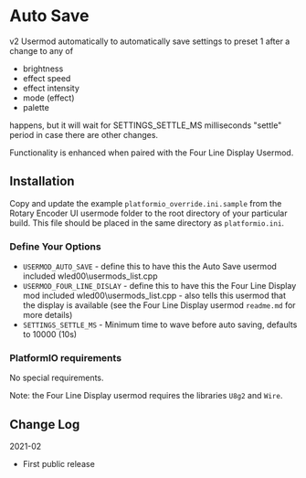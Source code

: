 # Auto Save

v2 Usermod automatically to automatically save settings 
to preset 1 after a change to any of

* brightness
* effect speed
* effect intensity
* mode (effect)
* palette

happens, but it will wait for SETTINGS_SETTLE_MS 
milliseconds "settle" period in case there are other changes.

Functionality is enhanced when paired with the
Four Line Display Usermod.

## Installation

Copy and update the example `platformio_override.ini.sample` 
from the Rotary Encoder UI usermode folder to the root directory of your particular build.
This file should be placed in the same directory as `platformio.ini`.

### Define Your Options

* `USERMOD_AUTO_SAVE`   - define this to have this the Auto Save usermod included wled00\usermods_list.cpp
* `USERMOD_FOUR_LINE_DISLAY`   - define this to have this the Four Line Display mod included wled00\usermods_list.cpp - also tells this usermod that the display is available (see the Four Line Display usermod `readme.md` for more details)
* `SETTINGS_SETTLE_MS`         - Minimum time to wave before auto saving, defaults to 10000  (10s)

### PlatformIO requirements

No special requirements.

Note: the Four Line Display usermod requires the libraries `U8g2` and `Wire`.

## Change Log

2021-02
* First public release
